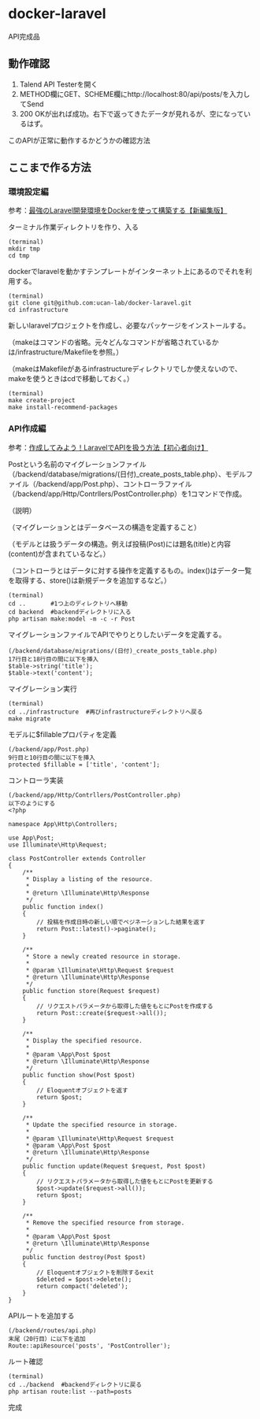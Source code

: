 # docker-laravel

API完成品

## 動作確認

1. Talend API Testerを開く
2. METHOD欄にGET、SCHEME欄にhttp://localhost:80/api/posts/を入力してSend
3. 200 OKが出れば成功。右下で返ってきたデータが見れるが、空になっているはず。

このAPIが正常に動作するかどうかの確認方法

## ここまで作る方法

### 環境設定編

参考：[最強のLaravel開発環境をDockerを使って構築する【新編集版】](https://qiita.com/ucan-lab/items/5fc1281cd8076c8ac9f4)

ターミナル作業ディレクトリを作り、入る

```
(terminal)
mkdir tmp
cd tmp
```

dockerでlaravelを動かすテンプレートがインターネット上にあるのでそれを利用する。

```
(terminal)
git clone git@github.com:ucan-lab/docker-laravel.git
cd infrastructure
```

新しいlaravelプロジェクトを作成し、必要なパッケージをインストールする。

（makeはコマンドの省略。元々どんなコマンドが省略されているかは/infrastructure/Makefileを参照。）

（makeはMakefileがあるinfrastructureディレクトリでしか使えないので、makeを使うときはcdで移動しておく。）

```
(terminal)
make create-project
make install-recommend-packages
```

### API作成編

参考：[作成してみよう！LaravelでAPIを扱う方法【初心者向け】](https://techacademy.jp/magazine/18786)

Postという名前のマイグレーションファイル（/backend/database/migrations/(日付)_create_posts_table.php）、モデルファイル（/backend/app/Post.php）、コントローラファイル（/backend/app/Http/Contrllers/PostController.php）を1コマンドで作成。

（説明）

（マイグレーションとはデータベースの構造を定義すること）

（モデルとは扱うデータの構造。例えば投稿(Post)には題名(title)と内容(content)が含まれているなど。）

（コントローラとはデータに対する操作を定義するもの。index()はデータ一覧を取得する、store()は新規データを追加するなど。）

```
(terminal)
cd ..       #1つ上のディレクトリへ移動
cd backend  #backendディレクトリに入る
php artisan make:model -m -c -r Post
```

マイグレーションファイルでAPIでやりとりしたいデータを定義する。

```
(/backend/database/migrations/(日付)_create_posts_table.php)
17行目と18行目の間に以下を挿入
$table->string('title');
$table->text('content');
```

マイグレーション実行

```
(terminal)
cd ../infrastructure  #再びinfrastructureディレクトリへ戻る
make migrate
```

モデルに$fillableプロパティを定義

```
(/backend/app/Post.php)
9行目と10行目の間に以下を挿入
protected $fillable = ['title', 'content'];
```

コントローラ実装

```
(/backend/app/Http/Contrllers/PostController.php)
以下のようにする
<?php

namespace App\Http\Controllers;

use App\Post;
use Illuminate\Http\Request;

class PostController extends Controller
{
    /**
     * Display a listing of the resource.
     *
     * @return \Illuminate\Http\Response
     */
    public function index()
    {
        // 投稿を作成日時の新しい順でペジネーションした結果を返す
        return Post::latest()->paginate();
    }

    /**
     * Store a newly created resource in storage.
     *
     * @param \Illuminate\Http\Request $request
     * @return \Illuminate\Http\Response
     */
    public function store(Request $request)
    {
        // リクエストパラメータから取得した値をもとにPostを作成する
        return Post::create($request->all());
    }

    /**
     * Display the specified resource.
     *
     * @param \App\Post $post
     * @return \Illuminate\Http\Response
     */
    public function show(Post $post)
    {
        // Eloquentオブジェクトを返す
        return $post;
    }

    /**
     * Update the specified resource in storage.
     *
     * @param \Illuminate\Http\Request $request
     * @param \App\Post $post
     * @return \Illuminate\Http\Response
     */
    public function update(Request $request, Post $post)
    {
        // リクエストパラメータから取得した値をもとにPostを更新する
        $post->update($request->all());
        return $post;
    }

    /**
     * Remove the specified resource from storage.
     *
     * @param \App\Post $post
     * @return \Illuminate\Http\Response
     */
    public function destroy(Post $post)
    {
        // Eloquentオブジェクトを削除するexit
        $deleted = $post->delete();
        return compact('deleted');
    }
}

```

APIルートを追加する

```
(/backend/routes/api.php)
末尾（20行目）に以下を追加
Route::apiResource('posts', 'PostController');
```

ルート確認

```
(terminal)
cd ../backend  #backendディレクトリに戻る
php artisan route:list --path=posts
```

完成
